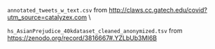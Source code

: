 `annotated_tweets_w_text.csv` from http://claws.cc.gatech.edu/covid?utm_source=catalyzex.com \

`hs_AsianPrejudice_40kdataset_cleaned_anonymized.tsv` from https://zenodo.org/record/3816667#.YZLbUb3MI6B
